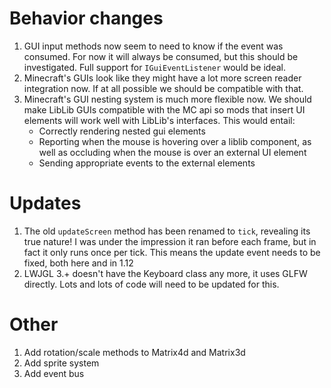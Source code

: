# Behavior changes
1. GUI input methods now seem to need to know if the event was consumed. For now it will always be consumed, but this 
should be investigated. Full support for `IGuiEventListener` would be ideal. 
2. Minecraft's GUIs look like they might have a lot more screen reader integration now. If at all possible we should
be compatible with that.
3. Minecraft's GUI nesting system is much more flexible now. We should make LibLib GUIs compatible with the MC api so 
mods that insert UI elements will work well with LibLib's interfaces. This would entail:
   - Correctly rendering nested gui elements
   - Reporting when the mouse is hovering over a liblib component, as well as occluding when the mouse is over an 
     external UI element
   - Sending appropriate events to the external elements
   
# Updates
1. The old `updateScreen` method has been renamed to `tick`, revealing its true nature! I was under the impression it 
ran before each frame, but in fact it only runs once per tick. This means the update event needs to be fixed, both here 
and in 1.12
2. LWJGL 3.+ doesn't have the Keyboard class any more, it uses GLFW directly. Lots and lots of code will need to be 
updated for this.

# Other
1. Add rotation/scale methods to Matrix4d and Matrix3d
2. Add sprite system
3. Add event bus

